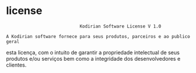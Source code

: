 # license

                                Kodirian Software License V 1.0

    A Kodirian software fornece para seus produtos, parceiros e ao publico geral 
esta licença, com o intuito de garantir  a propriedade intelectual de seus produtos
e/ou serviços bem como a integridade dos desenvolvedores e clientes.
